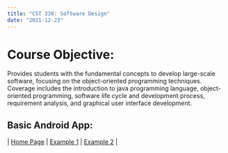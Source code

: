 ```yaml
---
title: "CST 338: Software Design"
date: "2021-12-23"
---
```


# Course Objective:
Provides students with the fundamental concepts to develop large-scale software, focusing
on the object-oriented programming techniques. Coverage includes the introduction to
java programming language, object-oriented programming, software life cycle and development
process, requirement analysis, and graphical user interface development.

## Basic Android App:

| [Home Page](/img/opening_orig.png) | [Example 1](/img/first-description_orig.png) | [Example 2](/img/second-description_orig.png) |